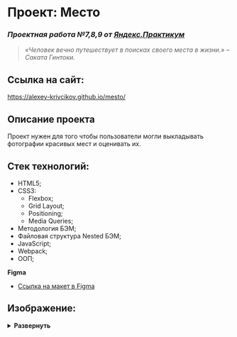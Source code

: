 # Проект: Место
### *Проектная работа №7,8,9 от [Яндекс.Практикум](https://practicum.yandex.ru/web/)*

  > *«Человек вечно путешествует в поисках своего места в жизни.» –  Саката Гинтоки.*
## Ссылка на сайт:
https://alexey-krivcikov.github.io/mesto/

## Описание проекта
Проект нужен для того чтобы пользователи могли выкладывать фотографии красивых мест и оценивать их.

## Стек технологий:
- HTML5;
- CSS3:
  - Flexbox;
  - Grid Layout;
  - Positioning;
  - Media Queries;
- Методология БЭМ;
- Файловая структура Nested БЭМ;
- JavaScript;
- Webpack;
- ООП;

**Figma**

* [Ссылка на макет в Figma](https://www.figma.com/file/2cn9N9jSkmxD84oJik7xL7/JavaScript.-Sprint-4?node-id=0%3A1)

## Изображение:
<details><summary><b>Развернуть</b></summary>

[![image.png](https://i.postimg.cc/HLz8kpF7/image.png)](https://postimg.cc/Lqq8yM9H)

</details>


